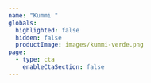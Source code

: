 ```yaml
---
name: "Kummi "
globals:
  highlighted: false
  hidden: false
  productImage: images/kummi-verde.png
page:
  - type: cta
    enableCtaSection: false
---
```

